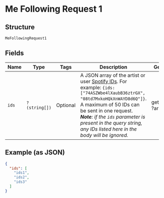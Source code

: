 
# Me Following Request 1

## Structure

`MeFollowingRequest1`

## Fields

| Name | Type | Tags | Description | Getter | Setter |
|  --- | --- | --- | --- | --- | --- |
| `ids` | `?(string[])` | Optional | A JSON array of the artist or user [Spotify IDs](/documentation/web-api/concepts/spotify-uris-ids). For example: `{ids:["74ASZWbe4lXaubB36ztrGX", "08td7MxkoHQkXnWAYD8d6Q"]}`. A maximum of 50 IDs can be sent in one request. _**Note**: if the `ids` parameter is present in the query string, any IDs listed here in the body will be ignored._ | getIds(): ?array | setIds(?array ids): void |

## Example (as JSON)

```json
{
  "ids": [
    "ids1",
    "ids2",
    "ids3"
  ]
}
```

